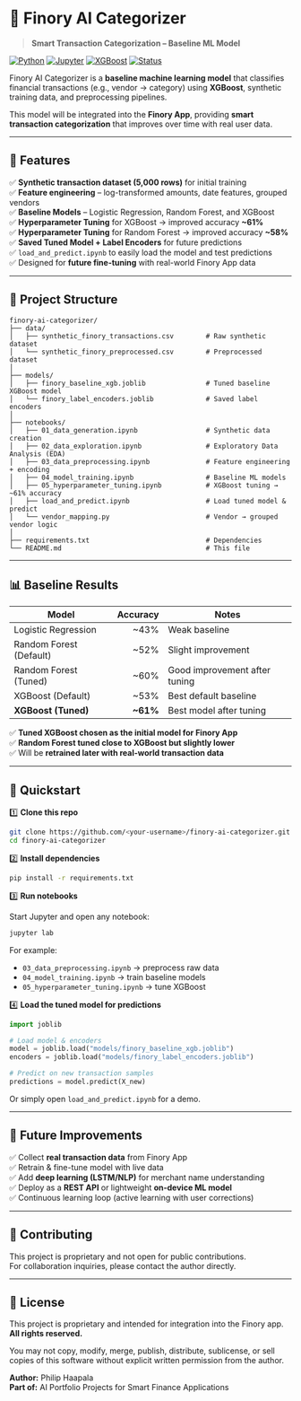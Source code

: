 # 🤖 Finory AI Categorizer  
> **Smart Transaction Categorization – Baseline ML Model**  

[![Python](https://img.shields.io/badge/Python-3.9+-blue.svg)](https://www.python.org/)  [![Jupyter](https://img.shields.io/badge/Jupyter-Notebooks-orange)](https://jupyter.org/)  [![XGBoost](https://img.shields.io/badge/Model-XGBoost-green)](https://xgboost.ai/)  [![Status](https://img.shields.io/badge/Status-Baseline%20Ready-yellow)]()  

Finory AI Categorizer is a **baseline machine learning model** that classifies financial transactions (e.g., vendor → category) using **XGBoost**, synthetic training data, and preprocessing pipelines.  

This model will be integrated into the **Finory App**, providing **smart transaction categorization** that improves over time with real user data.

---

## 🚀 Features  

✅ **Synthetic transaction dataset (5,000 rows)** for initial training  
✅ **Feature engineering** – log-transformed amounts, date features, grouped vendors  
✅ **Baseline Models** – Logistic Regression, Random Forest, and XGBoost  
✅ **Hyperparameter Tuning** for XGBoost → improved accuracy **~61%**  
✅ **Hyperparameter Tuning** for Random Forest → improved accuracy **~58%**  
✅ **Saved Tuned Model + Label Encoders** for future predictions  
✅ `load_and_predict.ipynb` to easily load the model and test predictions  
✅ Designed for **future fine-tuning** with real-world Finory App data  

---

## 📂 Project Structure  

```
finory-ai-categorizer/
├── data/
│   ├── synthetic_finory_transactions.csv        # Raw synthetic dataset
│   └── synthetic_finory_preprocessed.csv        # Preprocessed dataset
│
├── models/
│   ├── finory_baseline_xgb.joblib               # Tuned baseline XGBoost model
│   └── finory_label_encoders.joblib             # Saved label encoders
│
├── notebooks/
│   ├── 01_data_generation.ipynb                 # Synthetic data creation
│   ├── 02_data_exploration.ipynb                # Exploratory Data Analysis (EDA)
│   ├── 03_data_preprocessing.ipynb              # Feature engineering + encoding
│   ├── 04_model_training.ipynb                  # Baseline ML models
│   ├── 05_hyperparameter_tuning.ipynb           # XGBoost tuning → ~61% accuracy
│   ├── load_and_predict.ipynb                   # Load tuned model & predict
│   └── vendor_mapping.py                        # Vendor → grouped vendor logic
│
├── requirements.txt                             # Dependencies
└── README.md                                    # This file
```

---

## 📊 Baseline Results  

| Model                | Accuracy | Notes                         |
|----------------------|---------:|-------------------------------|
| Logistic Regression  | ~43%     | Weak baseline                 |
| Random Forest (Default) | ~52%  | Slight improvement            |
| Random Forest (Tuned)   | ~60%  | Good improvement after tuning |
| XGBoost (Default)    | ~53%     | Best default baseline         |
| **XGBoost (Tuned)**  | **~61%** | Best model after tuning       |

✅ **Tuned XGBoost chosen as the initial model for Finory App**  
✅ **Random Forest tuned close to XGBoost but slightly lower**  
✅ Will be **retrained later with real-world transaction data**

---

## 🔧 Quickstart  

1️⃣ **Clone this repo**  

```bash
git clone https://github.com/<your-username>/finory-ai-categorizer.git
cd finory-ai-categorizer
```

2️⃣ **Install dependencies**  

```bash
pip install -r requirements.txt
```

3️⃣ **Run notebooks**  

Start Jupyter and open any notebook:  

```bash
jupyter lab
```

For example:  
- `03_data_preprocessing.ipynb` → preprocess raw data  
- `04_model_training.ipynb` → train baseline models  
- `05_hyperparameter_tuning.ipynb` → tune XGBoost  

4️⃣ **Load the tuned model for predictions**  

```python
import joblib

# Load model & encoders
model = joblib.load("models/finory_baseline_xgb.joblib")
encoders = joblib.load("models/finory_label_encoders.joblib")

# Predict on new transaction samples
predictions = model.predict(X_new)
```

Or simply open `load_and_predict.ipynb` for a demo.

---

## 🔮 Future Improvements  

✅ Collect **real transaction data** from Finory App  
✅ Retrain & fine-tune model with live data  
✅ Add **deep learning (LSTM/NLP)** for merchant name understanding  
✅ Deploy as a **REST API** or lightweight **on-device ML model**  
✅ Continuous learning loop (active learning with user corrections)

---

## 🤝 Contributing  

This project is proprietary and not open for public contributions.  
For collaboration inquiries, please contact the author directly.  

---

## 📜 License  

This project is proprietary and intended for integration into the Finory app.  
**All rights reserved.**  

You may not copy, modify, merge, publish, distribute, sublicense, or sell copies of this software without explicit written permission from the author.  

**Author:** Philip Haapala  
**Part of:** AI Portfolio Projects for Smart Finance Applications 
